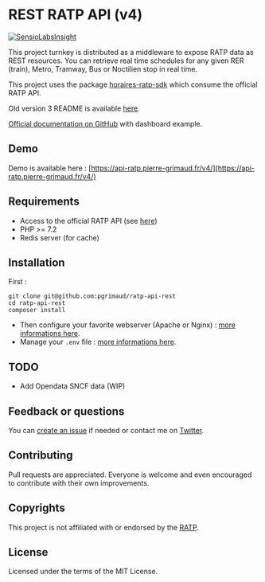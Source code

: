 # REST RATP API (v4)

[![SensioLabsInsight](https://insight.sensiolabs.com/projects/0e42a9e2-ecb8-4412-8c88-b8f417f5ae2c/mini.png)](https://insight.sensiolabs.com/projects/0e42a9e2-ecb8-4412-8c88-b8f417f5ae2c)

This project turnkey is distributed as a middleware to expose RATP data as REST resources.
You can retrieve real time schedules for any given RER (train), Metro, Tramway, Bus or Noctilien stop in real time.

This project uses the package [horaires-ratp-sdk](https://github.com/pgrimaud/horaires-ratp-sdk) which consume the official RATP API.
 
Old version 3 README is available [here](https://github.com/pgrimaud/ratp-api-rest/blob/v3/README.md).

[Official documentation on GitHub](https://github.com/pgrimaud/horaires-ratp-api) with dashboard example.

## Demo

Demo is available here : [https://api-ratp.pierre-grimaud.fr/v4/](https://api-ratp.pierre-grimaud.fr/v4/)

## Requirements

 - Access to the official RATP API (see [here](https://data.ratp.fr/explore/dataset/horaires-temps-reel/))
 - PHP >= 7.2
 - Redis server (for cache)

## Installation

First :

```
git clone git@github.com:pgrimaud/ratp-api-rest
cd ratp-api-rest
composer install
```

- Then configure your favorite webserver (Apache or Nginx) : 
[more informations here](http://symfony.com/doc/current/setup/web_server_configuration.html).
- Manage your `.env` file : [more informations here](https://symfony.com/doc/current/configuration.html#the-env-file-environment-variables).

## TODO

- Add Opendata SNCF data (WIP)

## Feedback or questions

You can [create an issue](https://github.com/pgrimaud/ratp-api-rest/issues) if needed or contact me on [Twitter](https://twitter.com/pgrimaud_).

## Contributing

Pull requests are appreciated. Everyone is welcome and even encouraged to contribute with their own improvements.

## Copyrights

This project is not affiliated with or endorsed by the [RATP](http://www.ratp.fr).

## License

Licensed under the terms of the MIT License.
